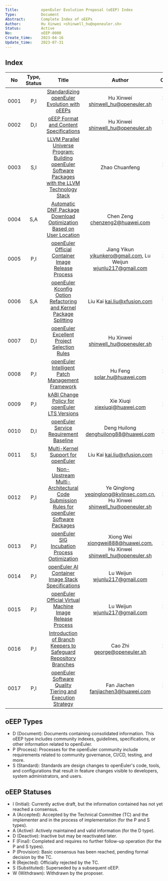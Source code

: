 ```yaml
---
Title:          openEuler Evolution Proposal (oEEP) Index
Type:           Document
Abstract:       Complete Index of oEEPs
Author:         Hu Xinwei <shinwell_hu@openeuler.sh>
Status:         Active
No:             oEEP-0000
Create_time:    2023-04-16
Update_time:    2023-07-31
---
```


## Index

| No | Type, Status | Title | Author | Create_time |
| :----: | :-----------: | :----: | :----: | :---------: |
| 0001 | P,I | [Standardizing openEuler Evolution with oEEPs](./oEEP-0001%20Standardizing%20openEuler%20Evolution%20with%20oEEPs.md) | Hu Xinwei <shinwell_hu@openeuler.sh> | 2023-04-13 |
| 0002 | D,I | [oEEP Format and Content Specifications](./oEEP-0002%20oEEP%20Format%20and%20Content%20Specifications.md)| Hu Xinwei <shinwell_hu@openeuler.sh> | 2023-04-13 |
| 0003 | S,I | [LLVM Parallel Universe Program: Building openEuler Software Packages with the LLVM Technology Stack](./oEEP-0003%20LLVM%20Parallel%20Universe%20Program%20Building%20openEuler%20Software%20Packages%20with%20the%20LLVM%20Technology%20Stack.md)| Zhao Chuanfeng | 2023-05-04 |
| 0004 | S,A | [Automatic DNF Package Download Optimization Based on User Location](./oEEP-0004%20Automatic%20DNF%20Package%20Download%20Optimization%20Based%20on%20User%20Location.md)| Chen Zeng <chenzeng2@huawei.com> | 2023-06-07 |
| 0005 | P,I | [openEuler Official Container Image Release Process](./oEEP-0005%20openEuler%20Official%20Container%20Image%20Release%20Process.md)| Jiang Yikun <yikunkero@gmail.com>, Lu Weijun <wjunlu217@gmail.com> | 2023-05-10 |
| 0006 | S,A | [openEuler Kconfig Option Refactoring and Kernel Package Splitting](./oEEP-0006%20openEuler%20Kconfig%20Option%20Refactoring%20and%20Kernel%20Package%20Splitting.md) | Liu Kai <kai.liu@xfusion.com> | 2023-07-20 |
| 0007 | D,I | [openEuler Excellent Project Selection Rules](./oEEP-0007%20openEuler%20Excellent%20Project%20Selection%20Rules.md)| Hu Xinwei <shinwell_hu@openeuler.sh> | 2023-07-10 |
| 0008 | P,I | [openEuler Intelligent Patch Management Framework](./oEEP-0008%20openEuler%20Intelligent%20Patch%20Management%20Framework.md)| Hu Feng <solar.hu@huawei.com>| 2023-07-25 |
| 0009 | P,I | [kABI Change Policy for openEuler LTS Versions](./oEEP-0009%20kABI%20Change%20Policy%20for%20openEuler%20LTS%20Versions.md)| Xie Xiuqi <xiexiuqi@huawei.com> | 2023-5-9 |
| 0010 | D,I | [openEuler Service Requirement Baseline](./oEEP-0010%20openEuler%20Service%20Requirement%20Baseline.md)| Deng Huilong <denghuilong88@huawei.com> | 2023-8-2 |
| 0011 | S,I | [Multi-Kernel Support for openEuler](./oEEP-0011%20Multi-Kernel%20Support%20for%20openEuler.md)|  Liu Kai <kai.liu@xfusion.com> | 2023-08-09 |
| 0012 | P,I | [Non-Upstream Multi-Architectural Code Submission Rules for openEuler Software Packages](./oEEP-0012%20Non-Upstream%20Multi-Architectural%20Code%20Submission%20Rules%20for%20openEuler%20Software%20Packages.md)| Ye Qinglong <yeqinglong@kylinsec.com.cn>, Hu Xinwei <shinwell_hu@openeuler.sh> | 2023-08-17 |
| 0013 | P,I | [openEuler SIG Incubation Process Optimization](./oEEP-0013%20openEuler%20SIG%20Incubation%20Process%20Optimization.md)| Xiong Wei <xiongwei888@huawei.com>, Hu Xinwei <shinwell_hu@openeuler.sh>|2023-08-17|
| 0014 | P,I | [openEuler AI Container Image Stack Specifications](./oEEP-0014%20openEuler%20AI%20Container%20Image%20Stack%20Specifications.md)| Lu Weijun <wjunlu217@gmail.com>| 2023-10-23 |
| 0015 | P,I | [openEuler Official Virtual Machine Image Release Process](./oEEP-0015%20openEuler%20Official%20Virtual%20Machine%20Image%20Release%20Process.md)| Lu Weijun <wjunlu217@gmail.com>| 2023-10-24 |
| 0016 | P,I | [Introduction of Branch Keepers to Safeguard Repository Branches](./oEEP-0016%20Introduction%20of%20Branch%20Keepers%20to%20Safeguard%20Repository%20Branches.md)| Cao Zhi <george@openeuler.sh>| 2024-02-08 |
| 0017 | P,I | [openEuler Software Quality Tiering and Execution Strategy](./oEEP-0017%20openEuler%20Software%20Quality%20Tiering%20and%20Execution%20Strategy.md)| Fan Jiachen <fanjiachen3@huawei.com> | 2023-10-14 |

## oEEP Types

- D (Document): Documents containing consolidated information. This oEEP type includes community indexes, guidelines, specifications, or other information related to openEuler.
- P (Process): Processes for the openEuler community include requirements related to community governance, CI/CD, testing, and more.
- S (Standard): Standards are design changes to openEuler's code, tools, and configurations that result in feature changes visible to developers, system administrators, and users.

## oEEP Statuses

- I (Initial): Currently active draft, but the information contained has not yet reached a consensus.
- A (Accepted): Accepted by the Technical Committee (TC) and the implementer and in the process of implementation (for the P and S types).
- A (Active): Actively maintained and valid information (for the D type).
- D (Deactive): Inactive but may be reactivated later.
- F (Final): Completed and requires no further follow-up operation (for the P and S types).
- P (Provision): Basic consensus has been reached, pending formal decision by the TC.
- R (Rejected): Officially rejected by the TC.
- S (Substituted): Superseded by a subsequent oEEP.
- W (Withdrawn): Withdrawn by the proposer.
